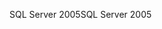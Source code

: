 <span data-ttu-id="f765b-101">SQL Server 2005</span><span class="sxs-lookup"><span data-stu-id="f765b-101">SQL Server 2005</span></span>